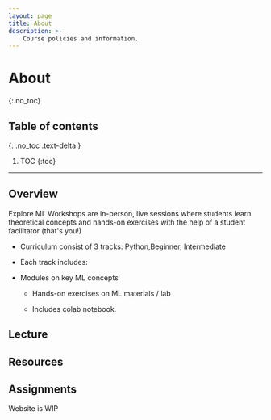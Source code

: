 ```yaml
---
layout: page
title: About
description: >-
    Course policies and information.
---
```


# About
{:.no_toc}

## Table of contents
{: .no_toc .text-delta }

1. TOC
{:toc}

---

## Overview

Explore ML Workshops are in-person, live sessions where students learn theoretical concepts and hands-on exercises with the help of a student facilitator (that's you!)

- Curriculum consist of 3 tracks: Python,Beginner, Intermediate 

- Each track includes:

- Modules on key ML concepts

  - Hands-on exercises on ML materials / lab 

  - Includes colab notebook.

## Lecture


## Resources


## Assignments

Website is WIP
